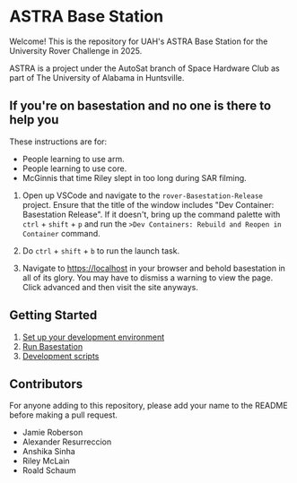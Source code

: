 # ASTRA Base Station

Welcome! This is the repository for UAH's ASTRA Base Station for the University
Rover Challenge in 2025.

ASTRA is a project under the AutoSat branch of Space Hardware Club as part of
The University of Alabama in Huntsville.

## If you're on basestation and no one is there to help you

These instructions are for:

- People learning to use arm.
- People learning to use core.
- McGinnis that time Riley slept in too long during SAR filming.

1. Open up VSCode and navigate to the `rover-Basestation-Release` project.
   Ensure that the title of the window includes
   "Dev Container: Basestation Release". If it doesn't, bring up the command
   palette with `ctrl` + `shift` + `p` and run the
   `>Dev Containers: Rebuild and Reopen in Container` command.

2. Do `ctrl` + `shift` + `b` to run the launch task.

3. Navigate to <https://localhost> in your browser and behold basestation in all
   of its glory. You may have to dismiss a warning to view the page. Click
   advanced and then visit the site anyways.

## Getting Started

1. [Set up your development environment](./docs/setup.md)
2. [Run Basestation](./docs/running.md)
3. [Development scripts](./docs/misc_scripts.md)

## Contributors

For anyone adding to this repository, please add your name to the README before
making a pull request.

- Jamie Roberson
- Alexander Resurreccion
- Anshika Sinha
- Riley McLain
- Roald Schaum
